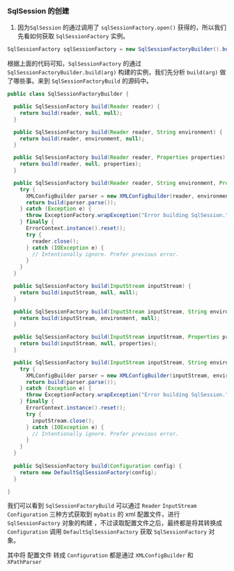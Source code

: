 ### SqlSession 的创建

1.  因为`SqlSession` 的通过调用了 `sqlSessionFactory.open()` 获得的，所以我们先看如何获取 `SqlSessionFactory`  实例。

   ```java
   SqlSessionFactory sqlSessionFactory = new SqlSessionFactoryBuilder().build(resourceAsStream);
   ```

   根据上面的代码可知，`SqlSessionFactory` 的通过 `SqlSessionFactoryBuilder.build(arg)` 构建的实例，我们先分析 `build(arg)` 做了哪些事。来到 `SqlSessionFactoryBuild` 的源码中。

   ```java
   public class SqlSessionFactoryBuilder {
   
     public SqlSessionFactory build(Reader reader) {
       return build(reader, null, null);
     }
   
     public SqlSessionFactory build(Reader reader, String environment) {
       return build(reader, environment, null);
     }
   
     public SqlSessionFactory build(Reader reader, Properties properties) {
       return build(reader, null, properties);
     }
   
     public SqlSessionFactory build(Reader reader, String environment, Properties properties) {
       try {
         XMLConfigBuilder parser = new XMLConfigBuilder(reader, environment, properties);
         return build(parser.parse());
       } catch (Exception e) {
         throw ExceptionFactory.wrapException("Error building SqlSession.", e);
       } finally {
         ErrorContext.instance().reset();
         try {
           reader.close();
         } catch (IOException e) {
           // Intentionally ignore. Prefer previous error.
         }
       }
     }
   
     public SqlSessionFactory build(InputStream inputStream) {
       return build(inputStream, null, null);
     }
   
     public SqlSessionFactory build(InputStream inputStream, String environment) {
       return build(inputStream, environment, null);
     }
   
     public SqlSessionFactory build(InputStream inputStream, Properties properties) {
       return build(inputStream, null, properties);
     }
   
     public SqlSessionFactory build(InputStream inputStream, String environment, Properties properties) {
       try {
         XMLConfigBuilder parser = new XMLConfigBuilder(inputStream, environment, properties);
         return build(parser.parse());
       } catch (Exception e) {
         throw ExceptionFactory.wrapException("Error building SqlSession.", e);
       } finally {
         ErrorContext.instance().reset();
         try {
           inputStream.close();
         } catch (IOException e) {
           // Intentionally ignore. Prefer previous error.
         }
       }
     }
       
     public SqlSessionFactory build(Configuration config) {
       return new DefaultSqlSessionFactory(config);
     }
   
   }
   ```

   我们可以看到 `SqlSessionFactoryBuild` 可以通过 `Reader` `InputStream` `Configuration` 三种方式获取到 `mybatis` 的 xml 配置文件，进行 `SqlSessionFactory` 对象的构建 ，不过读取配置文件之后，最终都是将其转换成 `Configuration` 调用 `DefaultSqlSessionFactory` 获取 `SqlSessionFactory` 对象。

   其中将 配置文件 转成 `Configuration` 都是通过 `XMLConfigBuilder` 和 `XPathParser` 